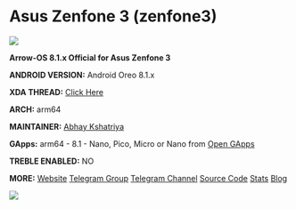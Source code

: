 # Asus Zenfone 3 (zenfone3)
![](https://github.com/ArrowOS/getting_started/raw/master/etc/logo.png?raw=true)

**Arrow-OS 8.1.x Official for Asus Zenfone 3**

**ANDROID VERSION:** Android Oreo 8.1.x 

**XDA THREAD:** [Click Here](https://forum.xda-developers.com/zenfone-3/development/rom-arrowos-ze520kl-ze552kl-t3822867)

**ARCH:** arm64

**MAINTAINER:** [Abhay Kshatriya](https://t.me/vegeto1806)

**GApps:** arm64 - 8.1 - Nano, Pico, Micro or Nano from [Open GApps](opengapps.org)

**TREBLE ENABLED:** NO

**MORE:**
[Website](https://arrowos.net)
[Telegram Group](https://t.me/arrowos)
[Telegram Channel](https://t.me/arrow_os)
[Source Code](https://github.com/arrowos)
[Stats](https://stats.arrowos.net)
[Blog](https://blog.arrowos.net)

![](https://cdn2.gsmarena.com/vv/pics/asus/asus-zenfone-3-ZE520KL.jpg)
